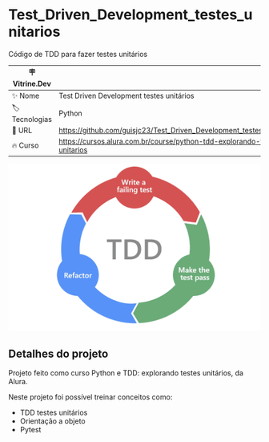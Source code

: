 # Test_Driven_Development_testes_unitarios

Código de TDD para fazer testes unitários

| :placard: Vitrine.Dev |     |
| -------------  | --- |
| :sparkles: Nome        | Test Driven Development testes unitários
| :label: Tecnologias | Python
| :rocket: URL        | https://github.com/guisjc23/Test_Driven_Development_testes_unitarios.git
| :fire: Curso     | https://cursos.alura.com.br/course/python-tdd-explorando-testes-unitarios

<!-- Inserir imagem com a #vitrinedev ao final do link -->
![](https://raw.githubusercontent.com/guisjc23/Test_Driven_Development_testes_unitarios/main/teste_unitario.png#vitrinedev)

## Detalhes do projeto

Projeto feito como curso Python e TDD: explorando testes unitários, da Alura.

Neste projeto foi possível treinar conceitos como:

- TDD testes unitários
- Orientação a objeto
- Pytest
